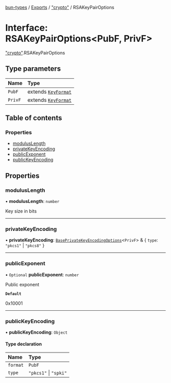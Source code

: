[bun-types](https://oven-sh.github.io/bun-types/README.md) / [Exports](https://oven-sh.github.io/bun-types/modules.md) / ["crypto"](https://oven-sh.github.io/bun-types/modules/crypto_.md) / RSAKeyPairOptions

# Interface: RSAKeyPairOptions<PubF, PrivF\>

["crypto"](https://oven-sh.github.io/bun-types/modules/crypto_.md).RSAKeyPairOptions

## Type parameters

| Name | Type |
| :------ | :------ |
| `PubF` | extends [`KeyFormat`](https://oven-sh.github.io/bun-types/modules/crypto_.md#keyformat) |
| `PrivF` | extends [`KeyFormat`](https://oven-sh.github.io/bun-types/modules/crypto_.md#keyformat) |

## Table of contents

### Properties

- [modulusLength](https://oven-sh.github.io/bun-types/interfaces/crypto_.RSAKeyPairOptions.md#moduluslength)
- [privateKeyEncoding](https://oven-sh.github.io/bun-types/interfaces/crypto_.RSAKeyPairOptions.md#privatekeyencoding)
- [publicExponent](https://oven-sh.github.io/bun-types/interfaces/crypto_.RSAKeyPairOptions.md#publicexponent)
- [publicKeyEncoding](https://oven-sh.github.io/bun-types/interfaces/crypto_.RSAKeyPairOptions.md#publickeyencoding)

## Properties

### modulusLength

• **modulusLength**: `number`

Key size in bits

___

### privateKeyEncoding

• **privateKeyEncoding**: [`BasePrivateKeyEncodingOptions`](https://oven-sh.github.io/bun-types/interfaces/crypto_.BasePrivateKeyEncodingOptions.md)<`PrivF`\> & { `type`: ``"pkcs1"`` \| ``"pkcs8"``  }

___

### publicExponent

• `Optional` **publicExponent**: `number`

Public exponent

**`Default`**

0x10001

___

### publicKeyEncoding

• **publicKeyEncoding**: `Object`

#### Type declaration

| Name | Type |
| :------ | :------ |
| `format` | `PubF` |
| `type` | ``"pkcs1"`` \| ``"spki"`` |
